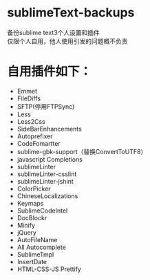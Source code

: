 # sublimeText-backups
备份sublime text3个人设置和插件  
仅限个人自用，他人使用引发的问题概不负责
# 自用插件如下：
+ Emmet
+ FileDiffs
+ SFTP(停用FTPSync)
+ Less
+ Less2Css
+ SideBarEnhancements
+ Autoprefixer
+ CodeFomartter
+ sublime-gbk-support（替换ConvertToUTF8）
+ javascript Completions
+ sublimeLinter
+ sublimeLinter-csslint
+ sublimeLinter-jshint
+ ColorPicker
+ ChineseLocalizations
+ Keymaps
+ SublimeCodeIntel
+ DocBlockr
+ Minify
+ jQuery
+ AutoFileName
+ All Autocomplete
+ SublimeTmpl
+ InsertDate
+ HTML-CSS-JS Prettify